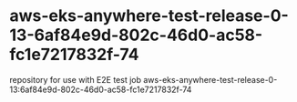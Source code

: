 # aws-eks-anywhere-test-release-0-13-6af84e9d-802c-46d0-ac58-fc1e7217832f-74
repository for use with E2E test job aws-eks-anywhere-test-release-0-13:6af84e9d-802c-46d0-ac58-fc1e7217832f-74
